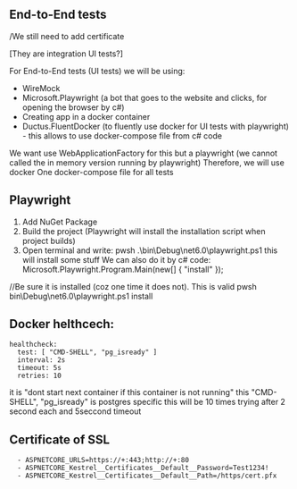 ﻿## End-to-End tests

/We still need to add certificate

[They are integration UI tests?]

For End-to-End tests (UI tests) we will be using:
- WireMock
- Microsoft.Playwright (a bot that goes to the website and clicks, for opening the browser by c#)
- Creating app in a docker container 
- Ductus.FluentDocker (to fluently use docker for UI tests with playwright) - this allows to use docker-compose file from c# code

We want use WebApplicationFactory for this but a playwright (we cannot called the in memory version running by playwright)
Therefore, we will use docker
One docker-compose file for all tests

## Playwright

1. Add NuGet Package
2. Build the project (Playwright will install the installation script when project builds)
3. Open terminal and write:
pwsh .\bin\Debug\net6.0\playwright.ps1
this will install some stuff
We can also do it by c# code:
Microsoft.Playwright.Program.Main(new[] { "install" });

//Be sure it is installed (coz one time it does not). This is valid
pwsh bin\Debug\net6.0\playwright.ps1 install

## Docker helthcech:

    healthcheck:
      test: [ "CMD-SHELL", "pg_isready" ]
      interval: 2s
      timeout: 5s
      retries: 10

it is "dont start next container if this container is not running"
this "CMD-SHELL", "pg_isready" is postgres specific
this will be 10 times trying after 2 second each and 5seccond timeout

## Certificate of SSL
      - ASPNETCORE_URLS=https://+:443;http://+:80
      - ASPNETCORE_Kestrel__Certificates__Default__Password=Test1234!
      - ASPNETCORE_Kestrel__Certificates__Default__Path=/https/cert.pfx